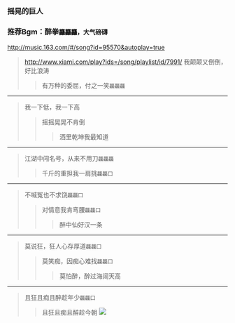 ### 摇晃的巨人
### 推荐Bgm：醉拳`龘龘龘，大气磅礴`
http://music.163.com/#/song?id=95570&autoplay=true
>http://www.xiami.com/play?ids=/song/playlist/id/7991/
>我颠颠又倒倒，好比浪涛
>>有万种的委屈，付之一笑`龘龘龘`
---
>我一下低，我一下高
>>摇摇晃晃不肯倒
>>>酒里乾坤我最知道
---
>江湖中闯名号，从来不用刀`龘龘龘`
>>千斤的重担我一肩挑`龘龘囗`
---
>不喊冤也不求饶`龘龘囗`
>>对情意我肯弯腰`龘龘囗`
>>>醉中仙好汉一条
---
>莫说狂，狂人心存厚道`龘龘囗`
>>莫笑痴，因痴心难找`龘龘囗`
>>>莫怕醉，醉过海阔天高
---
>且狂且痴且醉趁年少`龘龘囗`
>>且狂且痴且醉趁今朝
![](http://pic2.dwnews.net/20180402/541937952fa1f6c899a43e7766af5833_w.jpg)